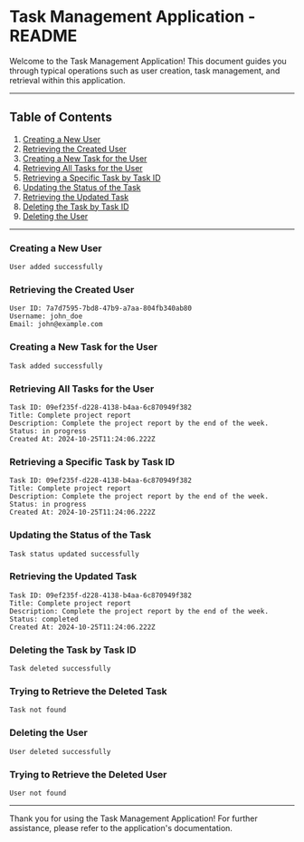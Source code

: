 # Task Management Application - README

Welcome to the Task Management Application! This document guides you through typical operations such as user creation,
task management,
and retrieval within this application.

---

## Table of Contents

1. [Creating a New User](#creating-a-new-user)
2. [Retrieving the Created User](#retrieving-the-created-user)
3. [Creating a New Task for the User](#creating-a-new-task-for-the-user)
4. [Retrieving All Tasks for the User](#retrieving-all-tasks-for-the-user)
5. [Retrieving a Specific Task by Task ID](#retrieving-a-specific-task-by-task-id)
6. [Updating the Status of the Task](#updating-the-status-of-the-task)
7. [Retrieving the Updated Task](#retrieving-the-updated-task)
8. [Deleting the Task by Task ID](#deleting-the-task-by-task-id)
9. [Deleting the User](#deleting-the-user)

---

### Creating a New User

```plaintext
User added successfully
```

### Retrieving the Created User

```plaintext
User ID: 7a7d7595-7bd8-47b9-a7aa-804fb340ab80
Username: john_doe
Email: john@example.com
```

### Creating a New Task for the User

```plaintext
Task added successfully
```

### Retrieving All Tasks for the User

```plaintext
Task ID: 09ef235f-d228-4138-b4aa-6c870949f382
Title: Complete project report
Description: Complete the project report by the end of the week.
Status: in progress
Created At: 2024-10-25T11:24:06.222Z
```

### Retrieving a Specific Task by Task ID

```plaintext
Task ID: 09ef235f-d228-4138-b4aa-6c870949f382
Title: Complete project report
Description: Complete the project report by the end of the week.
Status: in progress
Created At: 2024-10-25T11:24:06.222Z
```

### Updating the Status of the Task

```plaintext
Task status updated successfully
```

### Retrieving the Updated Task

```plaintext
Task ID: 09ef235f-d228-4138-b4aa-6c870949f382
Title: Complete project report
Description: Complete the project report by the end of the week.
Status: completed
Created At: 2024-10-25T11:24:06.222Z
```

### Deleting the Task by Task ID

```plaintext
Task deleted successfully
```

### Trying to Retrieve the Deleted Task

```plaintext
Task not found
```

### Deleting the User

```plaintext
User deleted successfully
```

### Trying to Retrieve the Deleted User

```plaintext
User not found
```

---

Thank you for using the Task Management Application! For further assistance, please refer to the application's
documentation.
